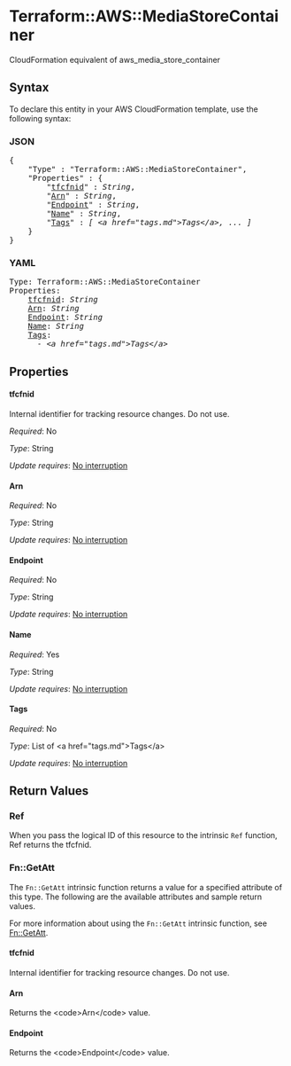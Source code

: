 # Terraform::AWS::MediaStoreContainer

CloudFormation equivalent of aws_media_store_container

## Syntax

To declare this entity in your AWS CloudFormation template, use the following syntax:

### JSON

<pre>
{
    "Type" : "Terraform::AWS::MediaStoreContainer",
    "Properties" : {
        "<a href="#tfcfnid" title="tfcfnid">tfcfnid</a>" : <i>String</i>,
        "<a href="#arn" title="Arn">Arn</a>" : <i>String</i>,
        "<a href="#endpoint" title="Endpoint">Endpoint</a>" : <i>String</i>,
        "<a href="#name" title="Name">Name</a>" : <i>String</i>,
        "<a href="#tags" title="Tags">Tags</a>" : <i>[ &lt;a href=&#34;tags.md&#34;&gt;Tags&lt;/a&gt;, ... ]</i>
    }
}
</pre>

### YAML

<pre>
Type: Terraform::AWS::MediaStoreContainer
Properties:
    <a href="#tfcfnid" title="tfcfnid">tfcfnid</a>: <i>String</i>
    <a href="#arn" title="Arn">Arn</a>: <i>String</i>
    <a href="#endpoint" title="Endpoint">Endpoint</a>: <i>String</i>
    <a href="#name" title="Name">Name</a>: <i>String</i>
    <a href="#tags" title="Tags">Tags</a>: <i>
      - &lt;a href=&#34;tags.md&#34;&gt;Tags&lt;/a&gt;</i>
</pre>

## Properties

#### tfcfnid

Internal identifier for tracking resource changes. Do not use.

_Required_: No

_Type_: String

_Update requires_: [No interruption](https://docs.aws.amazon.com/AWSCloudFormation/latest/UserGuide/using-cfn-updating-stacks-update-behaviors.html#update-no-interrupt)

#### Arn

_Required_: No

_Type_: String

_Update requires_: [No interruption](https://docs.aws.amazon.com/AWSCloudFormation/latest/UserGuide/using-cfn-updating-stacks-update-behaviors.html#update-no-interrupt)

#### Endpoint

_Required_: No

_Type_: String

_Update requires_: [No interruption](https://docs.aws.amazon.com/AWSCloudFormation/latest/UserGuide/using-cfn-updating-stacks-update-behaviors.html#update-no-interrupt)

#### Name

_Required_: Yes

_Type_: String

_Update requires_: [No interruption](https://docs.aws.amazon.com/AWSCloudFormation/latest/UserGuide/using-cfn-updating-stacks-update-behaviors.html#update-no-interrupt)

#### Tags

_Required_: No

_Type_: List of &lt;a href=&#34;tags.md&#34;&gt;Tags&lt;/a&gt;

_Update requires_: [No interruption](https://docs.aws.amazon.com/AWSCloudFormation/latest/UserGuide/using-cfn-updating-stacks-update-behaviors.html#update-no-interrupt)

## Return Values

### Ref

When you pass the logical ID of this resource to the intrinsic `Ref` function, Ref returns the tfcfnid.

### Fn::GetAtt

The `Fn::GetAtt` intrinsic function returns a value for a specified attribute of this type. The following are the available attributes and sample return values.

For more information about using the `Fn::GetAtt` intrinsic function, see [Fn::GetAtt](https://docs.aws.amazon.com/AWSCloudFormation/latest/UserGuide/intrinsic-function-reference-getatt.html).

#### tfcfnid

Internal identifier for tracking resource changes. Do not use.

#### Arn

Returns the &lt;code&gt;Arn&lt;/code&gt; value.

#### Endpoint

Returns the &lt;code&gt;Endpoint&lt;/code&gt; value.

